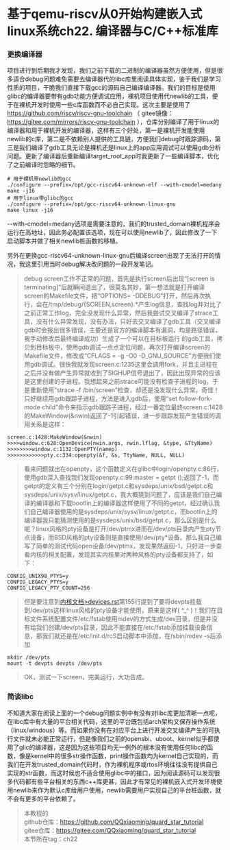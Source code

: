 # 基于qemu-riscv从0开始构建嵌入式linux系统ch22. 编译器与C/C++标准库

### 更换编译器

项目进行到后期我才发现，我们之前下载的二进制的编译器虽然方便使用，但是很多适合debug问题难免需要去编译器代的libc库里阅读具体实现，鉴于我们是学习性质的项目，干脆我们直接下载gcc的源码自己编译编译器。我们的目标是使用glibc的编译器要带有gdb功能方便调试应用，裸机项目使用代newlib的工具，便于在裸机开发时使用一些c库函数而不必自己实现。这次主要是使用了 https://github.com/riscv/riscv-gnu-toolchain （ gitee镜像：https://gitee.com/mirrors/riscv-gnu-toolchain ），仓库分别编译了用于linux的编译器和用于裸机开发的编译器，这样有三个好处，第一是裸机开发能使用newlib的c库，第二是不依赖别人提供的工具链，方便我们debug时跟踪源码，第三是我们编译了gdb工具无论是裸机还是linux上的app应用调试可以使用gdb分析问题。更新了编译器后重新编译target_root_app时我更新了一些编译脚本，优化了之前编译时忽略的细节。

```shell
# 用于裸机带newlib的gcc
./configure --prefix=/opt/gcc-riscv64-unknown-elf --with-cmodel=medany
make -j16
# 用于linux带glibc的gcc
./configure --prefix=/opt/gcc-riscv64-unknown-linux-gnu
make linux -j16
```

--with-cmodel=medany选项是需要注意的，我们的trusted_domain裸机程序会运行在高地址，因此务必配置该选项，现在可以使用newlib了，因此修改了一下启动脚本并做了相关newlib桩函数的移植。

另外在更换gcc-riscv64-unknown-linux-gnu后编译screen出现了无法打开的情况，我这里引用当时debug解决改问题的一段开发笔记。

> debug screen工作不正常的问题，首先是执行screen后出现“[screen is terminating]”后就瞬间退出了，很莫名其妙，第一想法就是打开编译screen的Makefile文件，把“OPTIONS= -DDEBUG”打开，然后再次执行，会在/tmp/debug/{SCREEN,screen}.*产生log信息，查找log并对比了之前正常工作log，完全没发现什么异常，然后我尝试交叉编译了strace工具，没有什么异常发现，没有办法，只好去交叉编译了gdb工具（交叉编译gdb时会报出很多错误，主要还是官方的编译脚本有漏洞，均是路径错误，我手动修改后最终编译成功）生成了一个可以在目标板运行 的gdb工具，拷贝到目标板中，使用gdb调试一点点定位问题，再次打开编译screen的Makefile文件，修改成“CFLAGS = -g -O0 -D_GNU_SOURCE”方便我们使用gdb调试。很快我就发现screen.c:1235这里会调用fork，并且主进程在之后并没有做产生异常就收到了SIGHUP信号退出了，因此出现异常的应该是这里创建的子进程。我想起来之前strace可能没有检查子进程的log，于是重新使用“strace -f /bin/screen”检查，却还是没发现什么异常，奇怪！只好继续用gdb跟踪子进程，方法是进入gdb后，使用“set follow-fork-mode child”命令来指示gdb跟踪子进程，经过一番定位最终screen.c:1428的MakeWindow(&nwin)返回了-1引起错误，进一步跟踪发现产生错误的调用关系是这样：
```
screen.c:1428:MakeWindow(&nwin)
>>>>window.c:628:OpenDevice(nwin.args, nwin.lflag, &type, &TtyName)
>>>>>>>>window.c:1132:OpenPTY(namep)
>>>>>>>>>>>>pty.c:334:openpty(&f, &s, TtyName, NULL, NULL)
```
> 看来问题就出在openpty，这个函数定义在glibc中login/openpty.c:86行，使用gdb深入查找我们发现openpty.c:99:master = getpt ();返回了-1，而getpt的定义有三个分别在login/getpt.c和sysdeps/unix/bsd/getpt.c和sysdeps/unix/sysv/linux/getpt.c，我大概猜到问题了，应该是我们自己编译的编译器和下载bootlin上的编译器这样使用了不同的getpt，经过确认我们自己编译器使用的是sysdeps/unix/sysv/linux/getpt.c，而bootlin上的编译器我只能猜测使用的是sysdeps/unix/bsd/getpt.c，那么区别是什么呢？linux风格的pty设备是打开/dev/ptmx进而在/dev/pts目录内产生pty节点设备，而BSD风格的pty设备则是直接使用/dev/pty*设备。那么我自己编写了简单的测试代码open设备/dev/ptmx，发现果然返回-1，只好进一步查看内核的相关配置，发现其实内核里对两种风格的pty设备都支持了，如下：
```
CONFIG_UNIX98_PTYS=y
CONFIG_LEGACY_PTYS=y
CONFIG_LEGACY_PTY_COUNT=256
```
>但是要注意到[内核文档>devices.rst](linux-5.10.42/Documentation/admin-guide/devices.rst)第155行提到了要将devpts挂载到/dev/pts这样linux风格的pty设备才能使用，原来是这样( ^_^ )！我们在目标文件系统配置文件/etc/fstab使用mdev的方式生成/dev目录，但是并没有给我们创建/dev/pts目录，因此不能直接在/etc/fstab添加挂载设备信息，那我们就还是在/etc/init.d/rcS启动脚本中添加，在/sbin/mdev -s后添加
```shell
mkdir /dev/pts
mount -t devpts devpts /dev/pts
```
>OK，测试一下screen，完美运行，大功告成。

### 简谈libc

不知道大家在阅读上面的一个debug问题实例中有没有对libc库更加清晰一点呢，在libc库中有大量的平台相关代码，这里的平台既包括arch架构又保存操作系统（linux/windous）等。而如果你没有在对应平台上进行开发交叉编译产生的可执行文件就未必能正常运行，但是像我们之前的opensbi、uboot、kernel似乎都使用了glic的编译器，这是因为这些项目均无一例外的根本没有使用任何libc的函数，像是kernel中的很多str操作函数，print操作函数均为kernel自己实现的，而我们在开发trusted_domain代码时，作为裸机程序或rtos环境往往没有提供自己实现的str函数，而这时候也不适合使用glibc中的接口，因为阅读源码可以发现很多代码都有些平台相关的东西c++库更甚，因此才有常见的裸机嵌入式开发环境使用newlib来作为默认c库给用户使用，newlib需要用户实现自己的平台桩函数，就不会有更多的平台依赖了。

> 本教程的<br>github仓库：https://github.com/QQxiaoming/quard_star_tutorial<br>gitee仓库：https://gitee.com/QQxiaoming/quard_star_tutorial<br>本节所在tag：ch22